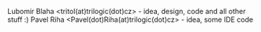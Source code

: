Lubomir Blaha <tritol(at)trilogic(dot)cz> - idea, design, code and all other stuff :)
Pavel Riha <Pavel(dot)Riha(at)trilogic(dot)cz> - idea, some IDE code
